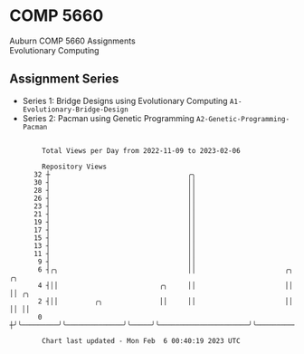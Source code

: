 # COMP 5660
Auburn COMP 5660 Assignments  
Evolutionary Computing

## Assignment Series
- Series 1: Bridge Designs using Evolutionary Computing `A1-Evolutionary-Bridge-Design`
- Series 2: Pacman using Genetic Programming `A2-Genetic-Programming-Pacman`

```

        Total Views per Day from 2022-11-09 to 2023-02-06

        Repository Views
      32 ┼                                  ╭╮
      30 ┤                                  ││
      28 ┤                                  ││
      26 ┤                                  ││
      23 ┤                                  ││
      21 ┤                                  ││
      19 ┤                                  ││
      17 ┤                                  ││
      15 ┤                                  ││
      13 ┤                                  ││
      11 ┤                                  ││
       9 ┤                                  ││
       6 ┤╭╮                                ││                      ╭╮               ╭╮
       4 ┤││                         ╭╮     ││                      ││               ││ ╭╮
       2 ┤││         ╭╮              ││     ││                      ││               ││ ││
       0 ┼╯╰─────────╯╰──────────────╯╰─────╯╰──────────────────────╯╰───────────────╯╰─╯╰─────────

        Chart last updated - Mon Feb  6 00:40:19 2023 UTC
        
```
